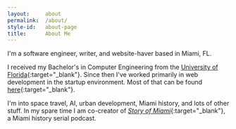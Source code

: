```yaml
---
layout:     about
permalink:  /about/
style-id:   about-page
title:      About Me
---
```


I'm a software engineer, writer, and website-haver based in Miami, FL.

I received my Bachelor's in Computer Engineering from the [University of Florida](http://www.ufl.edu/){:target="_blank"}. Since then I've worked primarily in web development in the startup environment. Most of that can be found [here](https://www.linkedin.com/in/nickmccrea/){:target="_blank"}.

I'm into space travel, AI, urban development, Miami history, and lots of other stuff. In my spare time I am co-creator of [_Story of Miami_](https://www.storyofmiami.com/){:target="_blank"}, a Miami history serial podcast.
